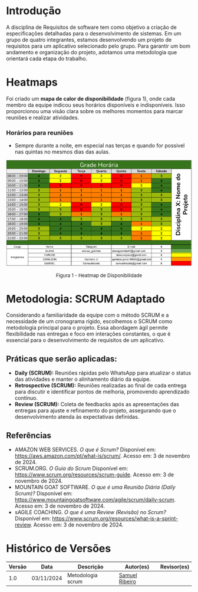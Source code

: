 # Introdução

A disciplina de Requisitos de software tem como objetivo a criação de especificações detalhadas para o desenvolvimento de sistemas. Em um grupo de quatro integrantes, estamos desenvolvendo um projeto de requisitos para um aplicativo selecionado pelo grupo. Para garantir um bom andamento e organização do projeto, adotamos uma metodologia que orientará cada etapa do trabalho.

# Heatmaps

Foi criado um **mapa de calor de disponibilidade** (figura 1), onde cada membro da equipe indicou seus horários disponíveis e indisponíveis. Isso proporcionou uma visão clara sobre os melhores momentos para marcar reuniões e realizar atividades.

### Horários para reuniões
<ul> 
<li> Sempre durante a noite, em especial nas terças e quando for possivel nas quintas no mesmos dias das aulas.</li>
</ul>


![Descrição da imagem](imagens/heatmap.png)


<font size="2"><p style="text-align: center"> Figura 1 - Heatmap de Disponibilidade </p></font>



# Metodologia: SCRUM Adaptado

Considerando a familiaridade da equipe com o método SCRUM e a necessidade de um cronograma rígido, escolhemos o SCRUM como metodologia principal para o projeto. Essa abordagem ágil permite flexibilidade nas entregas e foco em interações constantes, o que é essencial para o desenvolvimento de requisitos de um aplicativo.

## Práticas que serão aplicadas:
- **Daily (SCRUM):** Reuniões rápidas pelo WhatsApp para atualizar o status das atividades e manter o alinhamento diário da equipe.
- **Retrospective (SCRUM):** Reuniões realizadas ao final de cada entrega para discutir e identificar pontos de melhoria, promovendo aprendizado contínuo.
- **Review (SCRUM):** Coleta de feedbacks após as apresentações das entregas para ajuste e refinamento do projeto, assegurando que o desenvolvimento atenda às expectativas definidas.

## Referências

- AMAZON WEB SERVICES. *O que é Scrum?*  Disponível em: <https://aws.amazon.com/pt/what-is/scrum/>. Acesso em: 3 de novembro de 2024.  
- SCRUM.ORG. *O Guia do Scrum*  Disponível em: <https://www.scrum.org/resources/scrum-guide>. Acesso em: 3 de novembro de 2024.  
- MOUNTAIN GOAT SOFTWARE. *O que é uma Reunião Diária (Daily Scrum)?*  Disponível em: <https://www.mountaingoatsoftware.com/agile/scrum/daily-scrum>. Acesso em: 3 de novembro de 2024.  
- sAGILE COACHING. *O que é uma Review (Revisão) no Scrum?* Disponível em: <https://www.scrum.org/resources/what-is-a-sprint-review>. Acesso em: 3 de novembro de 2024.

# Histórico de Versões

| Versão |    Data    | Descrição                               | Autor(es)                                         | Revisor(es) |
| ------ | :--------: | --------------------------------------- | ------------------------------------------------- | ----------- |
| 1.0    | 03/11/2024 | Metodologia scrum                       | [Samuel Ribeiro](https://github.com/SamuelRicosta)|    []()     |
